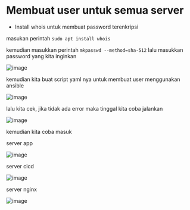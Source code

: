 # Membuat user untuk semua server


- Install whois untuk membuat password terenkripsi
 
masukan perintah ```sudo apt install whois```



kemudian masukkan perintah ```mkpasswd --method=sha-512``` lalu masukkan password yang kita inginkan



![image](https://user-images.githubusercontent.com/18206510/192737757-739b9f3c-a7ff-4e70-9413-6987409597ad.png)



kemudian kita buat script yaml nya untuk membuat user menggunakan ansible



![image](https://user-images.githubusercontent.com/18206510/192738090-de3adb21-fc43-495b-a2c4-6c551a6523d8.png)



lalu kita cek, jika tidak ada error maka tinggal kita coba jalankan




![image](https://user-images.githubusercontent.com/18206510/192739489-87215a3c-12b4-411c-8e43-6973aa5e75e2.png)




kemudian kita coba masuk


server app


![image](https://user-images.githubusercontent.com/18206510/192740082-3130c8fa-1997-46be-b6d0-6c9d1813832c.png)



server cicd


![image](https://user-images.githubusercontent.com/18206510/192740381-27322fa7-ef49-4acd-8e3c-706f155d2336.png)



server nginx



![image](https://user-images.githubusercontent.com/18206510/192740696-8ba973ed-0458-4a06-90ab-b3f8bf55aa6f.png)






